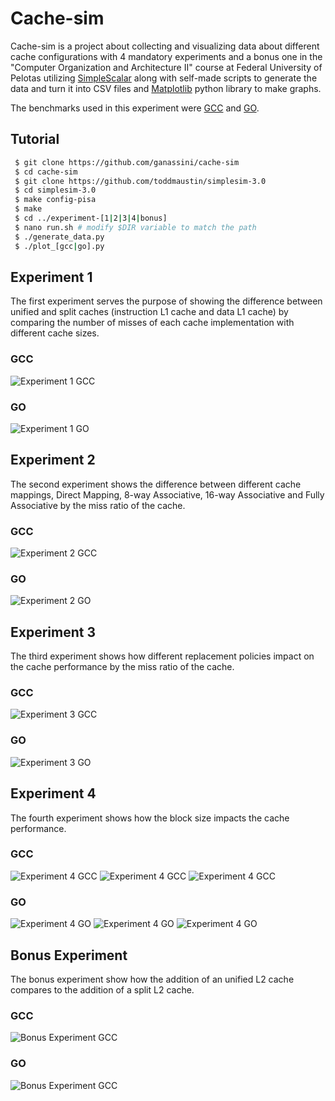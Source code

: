 # Cache-sim

Cache-sim is a project about collecting and visualizing data about different cache configurations with 4 mandatory experiments and a bonus one in the "Computer Organization and Architecture II" course at Federal University of Pelotas utilizing [SimpleScalar](https://github.com/toddmaustin/simplesim-3.0) along with self-made scripts to generate the data and turn it into CSV files and [Matplotlib](https://matplotlib.org/) python library to make graphs.

The benchmarks used in this experiment were [GCC](https://www.spec.org/cpu2000/CINT2000/176.gcc/docs/176.gcc.html) and [GO](https://www.spec.org/cpu95/CINT95/099.go/).

## Tutorial

```bash
 $ git clone https://github.com/ganassini/cache-sim
 $ cd cache-sim
 $ git clone https://github.com/toddmaustin/simplesim-3.0
 $ cd simplesim-3.0
 $ make config-pisa
 $ make
 $ cd ../experiment-[1|2|3|4|bonus]
 $ nano run.sh # modify $DIR variable to match the path
 $ ./generate_data.py
 $ ./plot_[gcc|go].py
```

## Experiment 1
The first experiment serves the purpose of showing the difference between unified and split caches (instruction L1 cache and data L1 cache) by comparing the number of misses of each cache implementation with different cache sizes.

### GCC
![Experiment 1 GCC](experiment-1/images/gcc_plot_1.png)
### GO
![Experiment 1 GO](experiment-1/images/go_plot_1.png)

## Experiment 2
The second experiment shows the difference between different cache mappings, Direct Mapping, 8-way Associative, 16-way Associative and Fully Associative by the miss ratio of the cache.

### GCC
![Experiment 2 GCC](experiment-2/images/gcc_plot.png)
### GO
![Experiment 2 GO](experiment-2/images/go_plot.png)


## Experiment 3
The third experiment shows how different replacement policies impact on the cache performance by the miss ratio of the cache.
### GCC
![Experiment 3 GCC](experiment-3/images/gcc_plot_1.png)
### GO
![Experiment 3 GO](experiment-3/images/go_plot_1.png)

## Experiment 4
The fourth experiment shows how the block size impacts the cache performance.

### GCC
![Experiment 4 GCC](experiment-4/images/gcc_plot_2.png)
![Experiment 4 GCC](experiment-4/images/gcc_plot_3.png)
![Experiment 4 GCC](experiment-4/images/gcc_plot_4.png)
### GO
![Experiment 4 GO](experiment-4/images/go_plot_2.png)
![Experiment 4 GO](experiment-4/images/go_plot_3.png)
![Experiment 4 GO](experiment-4/images/go_plot_4.png)

## Bonus Experiment
The bonus experiment show how the addition of an unified L2 cache compares to the addition of a split L2 cache.

### GCC
![Bonus Experiment GCC](experiment-bonus/images/gcc_plot.png)
### GO
![Bonus Experiment GCC](experiment-bonus/images/go_plot.png)
